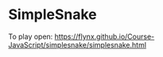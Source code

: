 # SimpleSnake

To play open: 
https://flynx.github.io/Course-JavaScript/simplesnake/simplesnake.html

